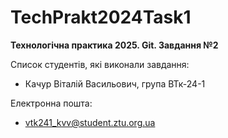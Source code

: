 # TechPrakt2024Task1
**Технологічна практика 2025. Git. Завдання №2**

Список студентів, які виконали завдання:
* Качур Віталій Васильович, група ВТк-24-1

Електронна пошта:
* vtk241_kvv@student.ztu.org.ua
